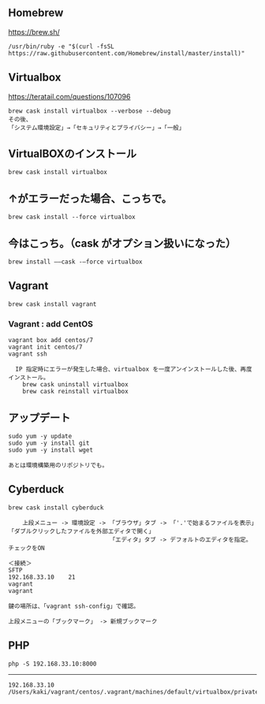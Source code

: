 ## Homebrew
https://brew.sh/
```
/usr/bin/ruby -e "$(curl -fsSL https://raw.githubusercontent.com/Homebrew/install/master/install)"
```

## Virtualbox
https://teratail.com/questions/107096
```
brew cask install virtualbox --verbose --debug
その後、
「システム環境設定」→「セキュリティとプライバシー」→「一般」
```

## VirtualBOXのインストール
```
brew cask install virtualbox
```
## ↑がエラーだった場合、こっちで。
```
brew cask install --force virtualbox
```

## 今はこっち。（cask がオプション扱いになった）
```
brew install ——cask -—force virtualbox
```

## Vagrant
```
brew cask install vagrant
```
### Vagrant : add CentOS
```
vagrant box add centos/7
vagrant init centos/7
vagrant ssh

  IP 指定時にエラーが発生した場合、virtualbox を一度アンインストールした後、再度インストール。
    brew cask uninstall virtualbox
    brew cask reinstall virtualbox
```

## アップデート
```
sudo yum -y update
sudo yum -y install git
sudo yum -y install wget

あとは環境構築用のリポジトリでも。
```

## Cyberduck
```
brew cask install cyberduck

    上段メニュー -> 環境設定 -> 「ブラウザ」タブ -> 「'.'で始まるファイルを表示」「ダブルクリックしたファイルを外部エディタで開く」
　                           「エディタ」タブ -> デフォルトのエディタを指定。チェックをON

＜接続＞
SFTP
192.168.33.10    21
vagrant
vagrant

鍵の場所は、「vagrant ssh-config」で確認。

上段メニューの「ブックマーク」 -> 新規ブックマーク
```

## PHP
```
php -S 192.168.33.10:8000
```




_____________
```
192.168.33.10
/Users/kaki/vagrant/centos/.vagrant/machines/default/virtualbox/private_key
```
